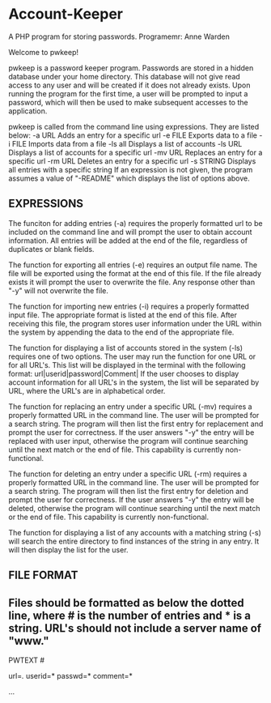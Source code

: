 # Account-Keeper
A PHP program for storing passwords.
Programemr: Anne Warden

Welcome to pwkeep!

pwkeep is a password keeper program. Passwords are stored in a hidden database under your home directory. This database will not give read access to any user and will be created if it does not already exists. Upon running the program for the first time, a user will be prompted to input a password, which will then be used to make subsequent accesses to the application.

pwkeep is called from the command line using expressions. They are listed below:
        -a URL          Adds an entry for a specific url
        -e FILE         Exports data to a file
        -i FILE         Imports data from a file
        -ls all         Displays a list of accounts
        -ls URL         Displays a list of accounts for a specific url
        -mv URL         Replaces an entry for a specific url
        -rm URL         Deletes an entry for a specific url
        -s STRING       Displays all entries with a specific string
If an expression is not given, the program assumes a value of "-README" which displays the list of options above. 

EXPRESSIONS
-----------
The funciton for adding entries (-a) requires the properly formatted url to be included on the command line and will prompt the user to obtain account information. All entries will be added at the end of the file, regardless of duplicates or blank fields. 

The function for exporting all entries (-e) requires an output file name. The file will be exported using the format at the end of this file. If the file already exists it will prompt the user to overwrite the file. Any response other than "-y" will not overwrite the file.

The function for importing new entries (-i) requires a properly formatted input file. The appropriate format is listed at the end of this file. After receiving this file, the program stores user information under the URL within the system by appending the data to the end of the appropriate file. 

The function for displaying a list of accounts stored in the system (-ls) requires one of two options. The user may run the function for one URL or for all URL's. This list will be displayed in the terminal with the following format:
    url|userid|password|Comment|
If the user chooses to display account information for all URL's in the system, the list will be separated by URL, where the URL's are in alphabetical order.

The function for replacing an entry under a specific URL (-mv) requires a properly formatted URL in the command line. The user will be prompted for a search string. The program will then list the first entry for replacement and prompt the user for correctness. If the user answers "-y" the entry will be replaced with user input, otherwise the program will continue searching until the next match or the end of file. This capability is currently non-functional.

The function for deleting an entry under a specific URL (-rm) requires a properly formatted URL in the command line. The user will be prompted for a search string. The program will then list the first entry for deletion and prompt the user for correctness. If the user answers "-y" the entry will be deleted, otherwise the program will continue searching until the next match or the end of file. This capability is currently non-functional.

The function for displaying a list of any accounts with a matching string (-s) will search the entire directory to find instances of the string in any entry. It will then display the list for the user.

FILE FORMAT
-----------
Files should be formatted as below the dotted line, where # is the number of entries and * is a string. URL's should not include a server name of "www." 
-----------------------------------------
PWTEXT #

url=*.*
userid=*
passwd=*
comment=*

...
